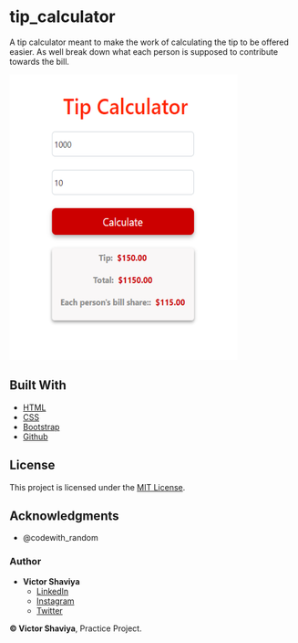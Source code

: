 # tip_calculator
A tip calculator meant to make the work of calculating the tip to be offered easier. As well break down what each person is supposed to contribute towards the bill.
           
<img src="https://github.com/ShaviyaVictor/tip_calculator/blob/main/assets/images/tipCalcScreenshot.png" width="400" height="500">             

## Built With

* [HTML](https://developer.mozilla.org/en-US/docs/Web/HTML)        
* [CSS](https://developer.mozilla.org/en-US/docs/Web/css)             
* [Bootstrap](https://getbootstrap.com/docs/5.2/getting-started/introduction/)       
* [Github](https://github.com/ShaviyaVictor/shaviya)       

## License

This project is licensed under the [MIT License](https://github.com/ShaviyaVictor/tip_calculator/blob/main/LICENSE).     

## Acknowledgments

* @codewith_random

### Author

* **Victor Shaviya**        
    - [LinkedIn](https://www.linkedin.com/in/victor-shaviya-532ab0110/)          
    - [Instagram](https://www.instagram.com/shaviyavictor/)        
    - [Twitter](https://twitter.com/ShaviyaVictor)

  
**© Victor Shaviya**, Practice Project.
